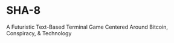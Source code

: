 SHA-8
=====

A Futuristic Text-Based Terminal Game Centered Around Bitcoin, Conspiracy, &amp; Technology
